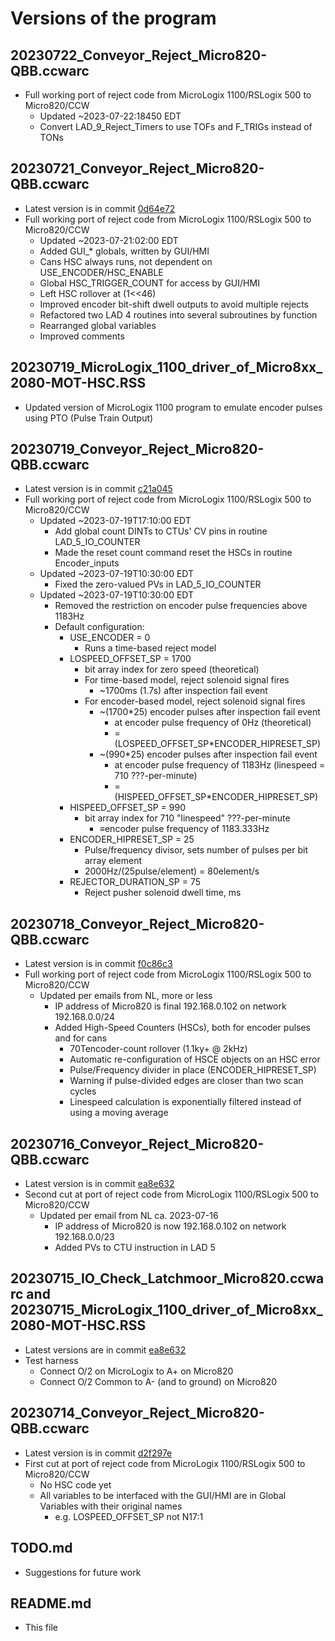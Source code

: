 # Versions of the program

## 20230722_Conveyor_Reject_Micro820-QBB.ccwarc
- Full working port of reject code from MicroLogix 1100/RSLogix 500 to Micro820/CCW
  - Updated ~2023-07-22:18450 EDT
  - Convert LAD_9_Reject_Timers to use TOFs and F_TRIGs instead of TONs

## 20230721_Conveyor_Reject_Micro820-QBB.ccwarc
- Latest version is in commit [0d64e72](https://github.com/drbitboy/PLC_reject_timing/tree/0d64e72e23b392d15845c7aed1f3b85f47fde02a/versions)
- Full working port of reject code from MicroLogix 1100/RSLogix 500 to Micro820/CCW
  - Updated ~2023-07-21:02:00 EDT
  - Added GUI_* globals, written by GUI/HMI
  - Cans HSC always runs, not dependent on USE_ENCODER/HSC_ENABLE
  - Global HSC_TRIGGER_COUNT for access by GUI/HMI
  - Left HSC rollover at (1<<46)
  - Improved encoder bit-shift dwell outputs to avoid multiple rejects
  - Refactored two LAD 4 routines into several subroutines by function
  - Rearranged global variables
  - Improved comments

## 20230719_MicroLogix_1100_driver_of_Micro8xx_2080-MOT-HSC.RSS
- Updated version of MicroLogix 1100 program to emulate encoder pulses using PTO (Pulse Train Output)

## 20230719_Conveyor_Reject_Micro820-QBB.ccwarc
- Latest version is in commit [c21a045](https://github.com/drbitboy/PLC_reject_timing/tree/c21a0455491781730c861738f53658d103c28c1a/versions)
- Full working port of reject code from MicroLogix 1100/RSLogix 500 to Micro820/CCW
  - Updated ~2023-07-19T17:10:00 EDT
    - Add global count DINTs to CTUs' CV pins in routine LAD_5_IO_COUNTER
    - Made the reset count command reset the HSCs in routine Encoder_inputs
  - Updated ~2023-07-19T10:30:00 EDT
    - Fixed the zero-valued PVs in LAD_5_IO_COUNTER
  - Updated ~2023-07-19T10:30:00 EDT
    - Removed the restriction on encoder pulse frequencies above 1183Hz
    - Default configuration:
      - USE_ENCODER = 0
        - Runs a time-based reject model
      - LOSPEED_OFFSET_SP = 1700
        - bit array index for zero speed (theoretical)
        - For time-based model, reject solenoid signal fires
          - ~1700ms (1.7s) after inspection fail event
        - For encoder-based model, reject solenoid signal fires
          - ~(1700*25) encoder pulses after inspection fail event
            - at encoder pulse frequency of 0Hz (theoretical)
            - = (LOSPEED_OFFSET_SP*ENCODER_HIPRESET_SP)
          - ~(990*25) encoder pulses after inspection fail event
            - at encoder pulse frequency of 1183Hz (linespeed = 710 ???-per-minute)
            - = (HISPEED_OFFSET_SP*ENCODER_HIPRESET_SP)
      - HISPEED_OFFSET_SP = 990
        - bit array index for 710 "linespeed" ???-per-minute
          - ≡encoder pulse frequency of 1183.333Hz
      - ENCODER_HIPRESET_SP = 25
        - Pulse/frequency divisor, sets number of pulses per bit array element
        - 2000Hz/(25pulse/element) = 80element/s
      - REJECTOR_DURATION_SP = 75
        - Reject pusher solenoid dwell time, ms

## 20230718_Conveyor_Reject_Micro820-QBB.ccwarc
- Latest version is in commit [f0c86c3](https://github.com/drbitboy/PLC_reject_timing/tree/f0c86c3f046cd207cc0be627180190901462b6c4/versions)
- Full working port of reject code from MicroLogix 1100/RSLogix 500 to Micro820/CCW
  - Updated per emails from NL, more or less
    - IP address of Micro820 is final 192.168.0.102 on network 192.168.0.0/24
    - Added High-Speed Counters (HSCs), both for encoder pulses and for cans
      - 70Tencoder-count rollover (1.1ky+ @ 2kHz)
      - Automatic re-configuration of HSCE objects on an HSC error
      - Pulse/Frequency divider in place (ENCODER_HIPRESET_SP)
      - Warning if pulse-divided edges are closer than two scan cycles
      - Linespeed calculation is exponentially filtered instead of using a moving average

## 20230716_Conveyor_Reject_Micro820-QBB.ccwarc
- Latest version is in commit [ea8e632](https://github.com/drbitboy/PLC_reject_timing/tree/ea8e6328a08dc2eef8679c0d985ab3c060da7e83/versions)
- Second cut at port of reject code from MicroLogix 1100/RSLogix 500 to Micro820/CCW
  - Updated per email from NL ca. 2023-07-16
    - IP address of Micro820 is now 192.168.0.102 on network 192.168.0.0/23
    - Added PVs to CTU instruction in LAD 5

## 20230715_IO_Check_Latchmoor_Micro820.ccwarc and 20230715_MicroLogix_1100_driver_of_Micro8xx_2080-MOT-HSC.RSS
- Latest versions are in commit [ea8e632](https://github.com/drbitboy/PLC_reject_timing/tree/ea8e6328a08dc2eef8679c0d985ab3c060da7e83/versions)
- Test harness
  - Connect O/2 on MicroLogix to A+ on Micro820
  - Connect O/2 Common to A- (and to ground) on Micro820

## 20230714_Conveyor_Reject_Micro820-QBB.ccwarc
- Latest version is in commit [d2f297e](https://github.com/drbitboy/PLC_reject_timing/tree/d2f297ec6200262c4a4a4fb18605095bc3468c88/versions)
- First cut at port of reject code from MicroLogix 1100/RSLogix 500 to Micro820/CCW
  - No HSC code yet
  - All variables to be interfaced with the GUI/HMI are in Global Variables with their original names
    - e.g. LOSPEED_OFFSET_SP not N17:1

## TODO.md
- Suggestions for future work

## README.md
- This file
